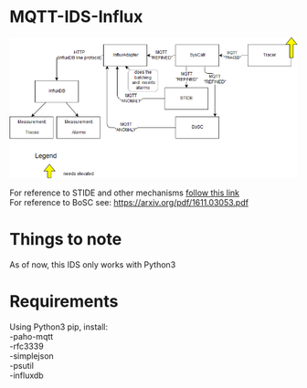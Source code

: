 # MQTT-IDS-Influx




![alt text](https://raw.githubusercontent.com/SiegelDaniel/MQTT-IDS-Influx/master/rsrcs/hierarchy.png)

For reference to STIDE and other mechanisms  [follow this link](https://github.com/siegeldaniel/mqtt-ids)  
For reference to BoSC see: https://arxiv.org/pdf/1611.03053.pdf

# Things to note
As of now, this IDS only works with Python3
# Requirements
Using Python3 pip, install:  
-paho-mqtt  
-rfc3339  
-simplejson  
-psutil  
-influxdb
